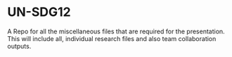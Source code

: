 # UN-SDG12
A Repo for all the miscellaneous files that are required for the presentation. 
This will include all, individual research files and also team collaboration outputs. 

